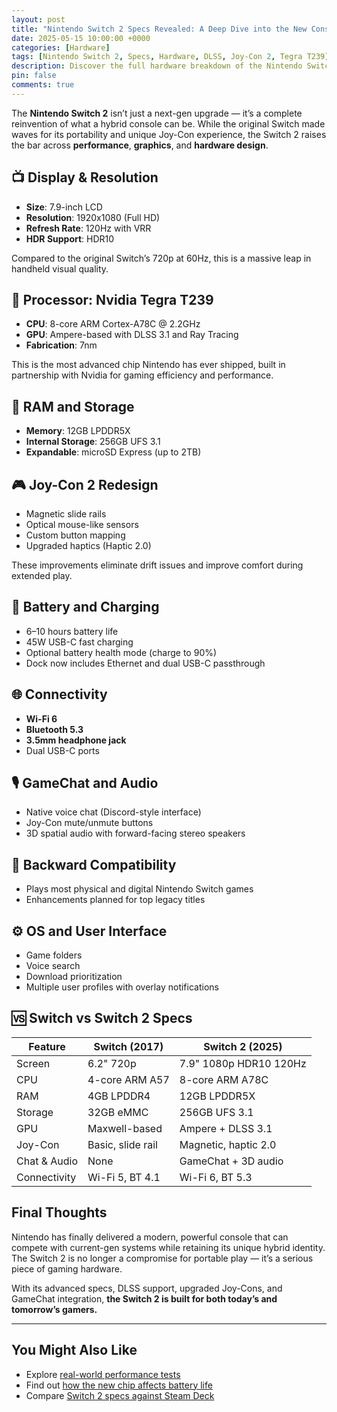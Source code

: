 ```yaml
---
layout: post
title: "Nintendo Switch 2 Specs Revealed: A Deep Dive into the New Console's Hardware"
date: 2025-05-15 10:00:00 +0000
categories: [Hardware]
tags: [Nintendo Switch 2, Specs, Hardware, DLSS, Joy-Con 2, Tegra T239]
description: Discover the full hardware breakdown of the Nintendo Switch 2, including specs for CPU, GPU, RAM, display, Joy-Con 2, and connectivity upgrades in 2025.
pin: false
comments: true
---
```


The **Nintendo Switch 2** isn’t just a next-gen upgrade — it’s a complete reinvention of what a hybrid console can be. While the original Switch made waves for its portability and unique Joy-Con experience, the Switch 2 raises the bar across **performance**, **graphics**, and **hardware design**.

## 📺 Display & Resolution

- **Size**: 7.9-inch LCD
- **Resolution**: 1920x1080 (Full HD)
- **Refresh Rate**: 120Hz with VRR
- **HDR Support**: HDR10

Compared to the original Switch’s 720p at 60Hz, this is a massive leap in handheld visual quality.

## 🧠 Processor: Nvidia Tegra T239

- **CPU**: 8-core ARM Cortex-A78C @ 2.2GHz
- **GPU**: Ampere-based with DLSS 3.1 and Ray Tracing
- **Fabrication**: 7nm

This is the most advanced chip Nintendo has ever shipped, built in partnership with Nvidia for gaming efficiency and performance.

## 💾 RAM and Storage

- **Memory**: 12GB LPDDR5X
- **Internal Storage**: 256GB UFS 3.1
- **Expandable**: microSD Express (up to 2TB)

## 🎮 Joy-Con 2 Redesign

- Magnetic slide rails
- Optical mouse-like sensors
- Custom button mapping
- Upgraded haptics (Haptic 2.0)

These improvements eliminate drift issues and improve comfort during extended play.

## 🔋 Battery and Charging

- 6–10 hours battery life
- 45W USB-C fast charging
- Optional battery health mode (charge to 90%)
- Dock now includes Ethernet and dual USB-C passthrough

## 🌐 Connectivity

- **Wi-Fi 6**
- **Bluetooth 5.3**
- **3.5mm headphone jack**
- Dual USB-C ports

## 🎙️ GameChat and Audio

- Native voice chat (Discord-style interface)
- Joy-Con mute/unmute buttons
- 3D spatial audio with forward-facing stereo speakers

## 🧩 Backward Compatibility

- Plays most physical and digital Nintendo Switch games
- Enhancements planned for top legacy titles

## ⚙️ OS and User Interface

- Game folders
- Voice search
- Download prioritization
- Multiple user profiles with overlay notifications

## 🆚 Switch vs Switch 2 Specs

| Feature              | Switch (2017)     | Switch 2 (2025)      |
|----------------------|-------------------|-----------------------|
| Screen               | 6.2" 720p          | 7.9" 1080p HDR10 120Hz |
| CPU                  | 4-core ARM A57     | 8-core ARM A78C       |
| RAM                  | 4GB LPDDR4         | 12GB LPDDR5X          |
| Storage              | 32GB eMMC          | 256GB UFS 3.1         |
| GPU                  | Maxwell-based      | Ampere + DLSS 3.1     |
| Joy-Con              | Basic, slide rail  | Magnetic, haptic 2.0  |
| Chat & Audio         | None               | GameChat + 3D audio   |
| Connectivity         | Wi-Fi 5, BT 4.1    | Wi-Fi 6, BT 5.3       |

## Final Thoughts

Nintendo has finally delivered a modern, powerful console that can compete with current-gen systems while retaining its unique hybrid identity. The Switch 2 is no longer a compromise for portable play — it’s a serious piece of gaming hardware.

With its advanced specs, DLSS support, upgraded Joy-Cons, and GameChat integration, **the Switch 2 is built for both today’s and tomorrow’s gamers.**

---

## You Might Also Like

- Explore [real-world performance tests](/posts/nintendo-switch-2-performance/)
- Find out [how the new chip affects battery life](/posts/nintendo-switch-2-battery-life/)
- Compare [Switch 2 specs against Steam Deck](/posts/nintendo-switch-2-vs-steam-deck/)